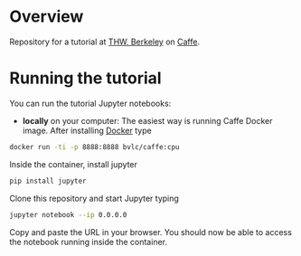 
# Overview

Repository for a tutorial at [THW, Berkeley](http://www.thehackerwithin.org/berkeley/) on [Caffe](http://caffe.berkeleyvision.org/).

# Running the tutorial

You can run the tutorial Jupyter notebooks:

- **locally** on your computer: The easiest way is running Caffe Docker image. After installing [Docker](https://www.docker.com/)
type
```bash
docker run -ti -p 8888:8888 bvlc/caffe:cpu
```

Inside the container, install jupyter
```bash
pip install jupyter
```

Clone this repository and start Jupyter typing
```bash
jupyter notebook --ip 0.0.0.0
```

Copy and paste the URL in your browser. You should now be able to access the notebook running inside the container.

